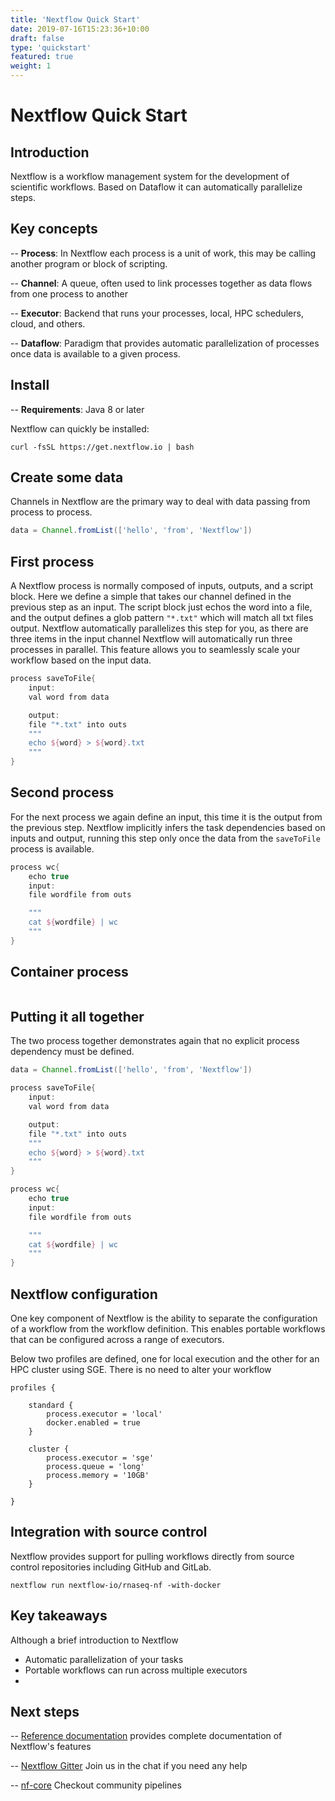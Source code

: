 ```yaml
---
title: 'Nextflow Quick Start'
date: 2019-07-16T15:23:36+10:00
draft: false
type: 'quickstart'
featured: true
weight: 1
---
```

# Nextflow Quick Start

## Introduction

Nextflow is a workflow management system for the development of scientific workflows. Based on Dataflow it can automatically parallelize steps. 


## Key concepts

-- **Process**: In Nextflow each process is a unit of work, this may be calling another program or block of scripting. 

-- **Channel**: A queue, often used to link processes together as data flows from one process to another

-- **Executor**: Backend that runs your processes, local, HPC schedulers, cloud, and others. 

-- **Dataflow**: Paradigm that provides automatic parallelization of processes once data is available to a given process. 


## Install

-- **Requirements**: Java 8 or later

Nextflow can quickly be installed:
```
curl -fsSL https://get.nextflow.io | bash
```

## Create some data

Channels in Nextflow are the primary way to deal with data passing from process to process. 
```groovy
data = Channel.fromList(['hello', 'from', 'Nextflow'])
```

## First process
A Nextflow process is normally composed of inputs, outputs, and a script block. Here we define a simple that takes our channel defined in the previous step as an input. The script block just echos the word into a file, and the output defines a glob pattern `"*.txt"` which will match all txt files output. Nextflow automatically parallelizes this step for you, as there are three items in the input channel Nextflow will automatically run three processes in parallel. This feature allows you to seamlessly scale your workflow based on the input data. 
```groovy
process saveToFile{
    input:
    val word from data

    output:
    file "*.txt" into outs
    """
    echo ${word} > ${word}.txt
    """
}
```

## Second process
For the next process we again define an input, this time it is the output from the previous step. Nextflow implicitly infers the task dependencies based on inputs and output, running this step only once the data from the `saveToFile` process is available. 

```groovy
process wc{
	echo true
	input:
	file wordfile from outs

	"""
	cat ${wordfile} | wc
	"""
}
```

## Container process

```
```

## Putting it all together

The two process together demonstrates again that no explicit process dependency must be defined.  

```groovy
data = Channel.fromList(['hello', 'from', 'Nextflow'])

process saveToFile{
    input:
    val word from data

    output:
    file "*.txt" into outs
    """
    echo ${word} > ${word}.txt
    """
}

process wc{
	echo true
	input:
	file wordfile from outs

	"""
	cat ${wordfile} | wc
	"""
}
```

## Nextflow configuration
One key component of Nextflow is the ability to separate the configuration of a workflow from the workflow definition. This enables portable workflows that can be configured across a range of executors. 

Below two profiles are defined, one for local execution and the other for an HPC cluster using SGE. There is no need to alter your workflow 

```
profiles {

    standard {
        process.executor = 'local'
        docker.enabled = true
    }

    cluster {
        process.executor = 'sge'
        process.queue = 'long'
        process.memory = '10GB'
    }

}
```

## Integration with source control
Nextflow provides support for pulling workflows directly from source control repositories including GitHub and GitLab. 

```
nextflow run nextflow-io/rnaseq-nf -with-docker
```
## Key takeaways

Although a brief introduction to Nextflow 

* Automatic parallelization of your tasks
* Portable workflows can run across multiple executors
* 
 
## Next steps

-- [Reference documentation](/docs/latest) provides complete documentation of Nextflow's features

-- [Nextflow Gitter](https://gitter.im/nextflow-io/nextflow) Join us in the chat if you need any help

-- [nf-core](https://nf-co.re/) Checkout community pipelines 